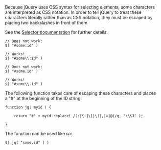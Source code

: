 <script>{
	"title": "How do I select an element by an ID that has characters used in CSS notation?"
}</script>

Because jQuery uses CSS syntax for selecting elements, some characters are interpreted as CSS notation. In order to tell jQuery to treat these characters literally rather than as CSS notation, they must be escaped by placing two backslashes in front of them.

See the [Selector documentation](http://api.jquery.com/category/selectors/) for further details.

```
// Does not work:
$( "#some:id" )

// Works!
$( "#some\\:id" )

// Does not work:
$( "#some.id" )

// Works!
$( "#some\\.id" )
```

The following function takes care of escaping these characters and places a "#" at the beginning of the ID string:

```
function jq( myid ) {

	return "#" + myid.replace( /(:|\.|\[|\]|,|=|@)/g, "\\$1" );

}
```

The function can be used like so:

```
$( jq( "some.id" ) )
```
